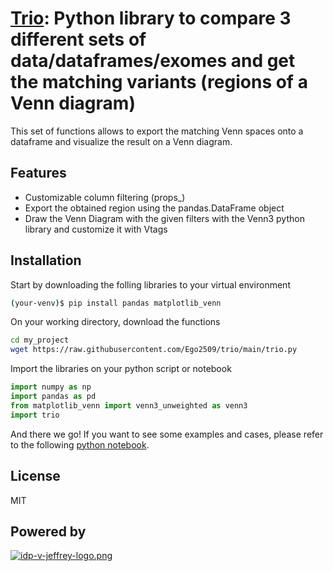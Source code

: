 
# [Trio](https://ego2509.github.io/trio/): Python library to compare 3 different sets of data/dataframes/exomes and get the matching variants (regions of a Venn diagram)

This set of functions allows to export the matching Venn spaces onto a dataframe and visualize the result on a Venn diagram.

## Features
- Customizable column filtering (props_)
- Export the obtained region using the pandas.DataFrame object
- Draw the Venn Diagram with the given filters with the Venn3 python library and customize it with Vtags

## Installation
Start by downloading the folling libraries to your virtual environment
```sh
(your-venv)$ pip install pandas matplotlib_venn
```
On your working directory, download the functions
```sh
cd my_project
wget https://raw.githubusercontent.com/Ego2509/trio/main/trio.py
```
Import the libraries on your python script or notebook
```py
import numpy as np
import pandas as pd 
from matplotlib_venn import venn3_unweighted as venn3
import trio
```
And there we go! If you want to see some examples and cases, please refer to the following [python notebook](https://ego2509.github.io/trio/).


## License

MIT

## Powered by

[![idp-v-jeffrey-logo.png](https://i.postimg.cc/jjLCF0dR/idp-v-jeffrey-logo.png)](https://postimg.cc/TyvRKsDs)
